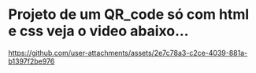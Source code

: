 # Projeto de um QR_code só com html e css veja o video abaixo...


https://github.com/user-attachments/assets/2e7c78a3-c2ce-4039-881a-b1397f2be976

